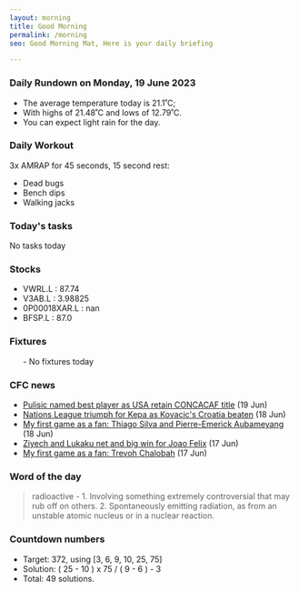 ```yaml
---
layout: morning
title: Good Morning
permalink: /morning
seo: Good Morning Mat, Here is your daily briefing

---
```


<!-- weather_marker starts -->
### Daily Rundown on Monday, 19 June 2023

- The average temperature today is 21.1˚C;
- With highs of 21.48˚C and lows of 12.79˚C.
- You can expect light rain for the day.

<!-- weather_marker ends -->

### Daily Workout
<!-- workout_marker starts -->
3x AMRAP for 45 seconds, 15 second rest:

- Dead bugs
- Bench dips
- Walking jacks

<!-- workout_marker ends -->

### Today's tasks
<!-- task_marker starts -->
No tasks today
<!-- task_marker ends -->

### Stocks

<!-- stocks_marker starts -->

- VWRL.L : 87.74
- V3AB.L : 3.98825
- 0P00018XAR.L : nan
- BFSP.L : 87.0

<!-- stocks_marker ends -->

### Fixtures

<!-- sports_marker starts -->

<ul>
- No fixtures today</ul>

<!-- sports_marker ends -->

### CFC news

<!-- cfc_marker starts -->
- [Pulisic named best player as USA retain CONCACAF title](https://chelseafc.com/en/news/article/pulisic-named-best-player-as-usa-retain-concacaf-title) (19 Jun)
- [Nations League triumph for Kepa as Kovacic's Croatia beaten](https://chelseafc.com/en/news/article/nations-league-triumph-for-kepa-as-kovacics-croatia-beaten) (18 Jun)
- [My first game as a fan: Thiago Silva and Pierre-Emerick Aubameyang](https://chelseafc.com/en/news/article/my-first-game-as-a-fan-thiago-silva-and-pierre-emerick-aubameyang) (18 Jun)
- [Ziyech and Lukaku net and big win for Joao Felix](https://chelseafc.com/en/news/article/internationals-ziyech-and-lukaku-net-and-big-win-for-joao-felix) (17 Jun)
- [My first game as a fan: Trevoh Chalobah](https://chelseafc.com/en/news/article/my-first-game-as-a-fan-trevoh-chalobah) (17 Jun)

<!-- cfc_marker ends -->

### Word of the day
<!-- word_marker starts -->

 > radioactive - 1. Involving something extremely controversial that may rub off on others. 2. Spontaneously emitting radiation, as from an unstable atomic nucleus or in a nuclear reaction.

<!-- word_marker ends -->

### Countdown numbers
<!-- game_marker starts -->

- Target: 372, using [3, 6, 9, 10, 25, 75]
- Solution: ( 25 - 10 ) x 75 / ( 9 - 6 ) - 3
- Total: 49 solutions.

<!-- game_marker ends -->
